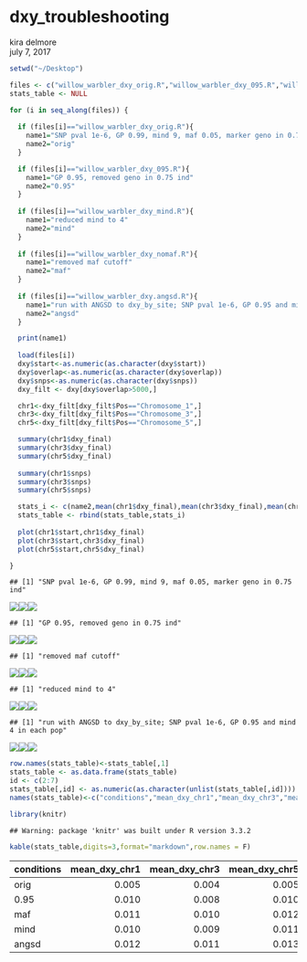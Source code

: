 # dxy_troubleshooting
kira delmore  
july 7, 2017  


```r
setwd("~/Desktop")

files <- c("willow_warbler_dxy_orig.R","willow_warbler_dxy_095.R","willow_warbler_dxy_nomaf.R","willow_warbler_dxy_mind.R","willow_warbler_dxy.angsd.R")
stats_table <- NULL

for (i in seq_along(files)) {
  
  if (files[i]=="willow_warbler_dxy_orig.R"){
    name1="SNP pval 1e-6, GP 0.99, mind 9, maf 0.05, marker geno in 0.75 ind"
    name2="orig"
  }

  if (files[i]=="willow_warbler_dxy_095.R"){
    name1="GP 0.95, removed geno in 0.75 ind"
    name2="0.95"
  }
  
  if (files[i]=="willow_warbler_dxy_mind.R"){
    name1="reduced mind to 4"
    name2="mind"
  }
  
  if (files[i]=="willow_warbler_dxy_nomaf.R"){
    name1="removed maf cutoff"
    name2="maf"
  }
 
  if (files[i]=="willow_warbler_dxy.angsd.R"){
    name1="run with ANGSD to dxy_by_site; SNP pval 1e-6, GP 0.95 and mind 4 in each pop"
    name2="angsd"
  }

  print(name1)
  
  load(files[i])
  dxy$start<-as.numeric(as.character(dxy$start))
  dxy$overlap<-as.numeric(as.character(dxy$overlap))
  dxy$snps<-as.numeric(as.character(dxy$snps))
  dxy_filt <- dxy[dxy$overlap>5000,]

  chr1<-dxy_filt[dxy_filt$Pos=="Chromosome_1",]
  chr3<-dxy_filt[dxy_filt$Pos=="Chromosome_3",]
  chr5<-dxy_filt[dxy_filt$Pos=="Chromosome_5",]

  summary(chr1$dxy_final)
  summary(chr3$dxy_final)
  summary(chr5$dxy_final)
  
  summary(chr1$snps)
  summary(chr3$snps)
  summary(chr5$snps)

  stats_i <- c(name2,mean(chr1$dxy_final),mean(chr3$dxy_final),mean(chr5$dxy_final),mean(chr1$snps),mean(chr3$snps),mean(chr5$snps))
  stats_table <- rbind(stats_table,stats_i)
  
  plot(chr1$start,chr1$dxy_final)
  plot(chr3$start,chr3$dxy_final)
  plot(chr5$start,chr5$dxy_final)

}
```

```
## [1] "SNP pval 1e-6, GP 0.99, mind 9, maf 0.05, marker geno in 0.75 ind"
```

![](dxy_troubleshooting_files/figure-html/unnamed-chunk-1-1.png)<!-- -->![](dxy_troubleshooting_files/figure-html/unnamed-chunk-1-2.png)<!-- -->![](dxy_troubleshooting_files/figure-html/unnamed-chunk-1-3.png)<!-- -->

```
## [1] "GP 0.95, removed geno in 0.75 ind"
```

![](dxy_troubleshooting_files/figure-html/unnamed-chunk-1-4.png)<!-- -->![](dxy_troubleshooting_files/figure-html/unnamed-chunk-1-5.png)<!-- -->![](dxy_troubleshooting_files/figure-html/unnamed-chunk-1-6.png)<!-- -->

```
## [1] "removed maf cutoff"
```

![](dxy_troubleshooting_files/figure-html/unnamed-chunk-1-7.png)<!-- -->![](dxy_troubleshooting_files/figure-html/unnamed-chunk-1-8.png)<!-- -->![](dxy_troubleshooting_files/figure-html/unnamed-chunk-1-9.png)<!-- -->

```
## [1] "reduced mind to 4"
```

![](dxy_troubleshooting_files/figure-html/unnamed-chunk-1-10.png)<!-- -->![](dxy_troubleshooting_files/figure-html/unnamed-chunk-1-11.png)<!-- -->![](dxy_troubleshooting_files/figure-html/unnamed-chunk-1-12.png)<!-- -->

```
## [1] "run with ANGSD to dxy_by_site; SNP pval 1e-6, GP 0.95 and mind 4 in each pop"
```

![](dxy_troubleshooting_files/figure-html/unnamed-chunk-1-13.png)<!-- -->![](dxy_troubleshooting_files/figure-html/unnamed-chunk-1-14.png)<!-- -->![](dxy_troubleshooting_files/figure-html/unnamed-chunk-1-15.png)<!-- -->

```r
row.names(stats_table)<-stats_table[,1]
stats_table <- as.data.frame(stats_table)
id <- c(2:7)
stats_table[,id] <- as.numeric(as.character(unlist(stats_table[,id])))
names(stats_table)<-c("conditions","mean_dxy_chr1","mean_dxy_chr3","mean_dxy_chr5","mean_nsnps_chr1","mean_nsnps_chr3","mean_nsnps_chr5")
```


```r
library(knitr)
```

```
## Warning: package 'knitr' was built under R version 3.3.2
```

```r
kable(stats_table,digits=3,format="markdown",row.names = F)
```



|conditions | mean_dxy_chr1| mean_dxy_chr3| mean_dxy_chr5| mean_nsnps_chr1| mean_nsnps_chr3| mean_nsnps_chr5|
|:----------|-------------:|-------------:|-------------:|---------------:|---------------:|---------------:|
|orig       |         0.005|         0.004|         0.005|        1465.733|        1353.668|        1490.372|
|0.95       |         0.010|         0.008|         0.010|        2448.963|        2226.000|        2484.718|
|maf        |         0.011|         0.010|         0.012|        4279.922|        3880.966|        4379.294|
|mind       |         0.010|         0.009|         0.011|        2530.941|        2298.389|        2576.560|
|angsd      |         0.012|         0.011|         0.013|        4395.966|        3970.365|        4498.416|
